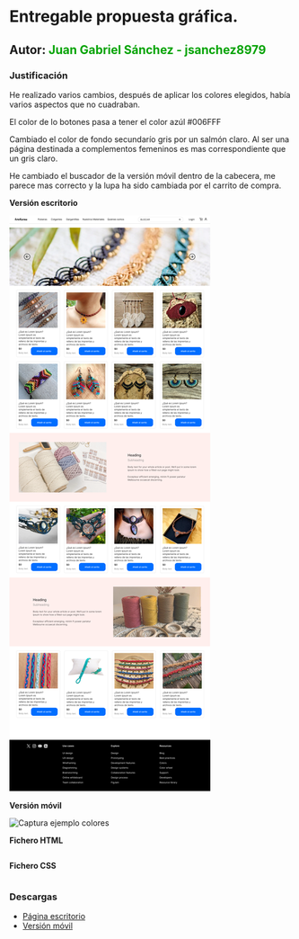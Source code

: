 # Entregable propuesta gráfica.

## Autor: <span style="color: #00a300;"> Juan Gabriel Sánchez - jsanchez8979 </span>

### Justificación

He realizado varios cambios, después de aplicar los colores elegidos, había varios aspectos
que no cuadraban.

El color de lo botones pasa a tener el color azúl #006FFF

Cambiado el color de fondo secundarío gris por un salmón claro. Al ser una página
destinada a complementos femeninos es mas correspondiente que un gris claro.

He cambiado el buscador de la versión móvil dentro de la cabecera, me parece
mas correcto y la lupa ha sido cambiada por el carrito de compra.

**Versión escritorio**

![Captura ejemplo colores](Página%20principal.png)

**Versión móvil**

![Captura ejemplo colores](Versión%20Móvil.png)

**Fichero HTML**

```

```

**Fichero CSS**

```

```

### Descargas

- [Página escritorio](Página%20principal.png)
- [Versión móvil](Versión%20Móvil.png)
